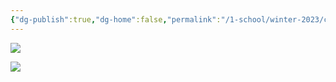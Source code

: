 ```yaml
---
{"dg-publish":true,"dg-home":false,"permalink":"/1-school/winter-2023/csc-148/preps/prep-3/","dgPassFrontmatter":true}
---
```



![](https://i.imgur.com/up1NEr1.png)

![](https://i.imgur.com/RSm8ucD.png)
